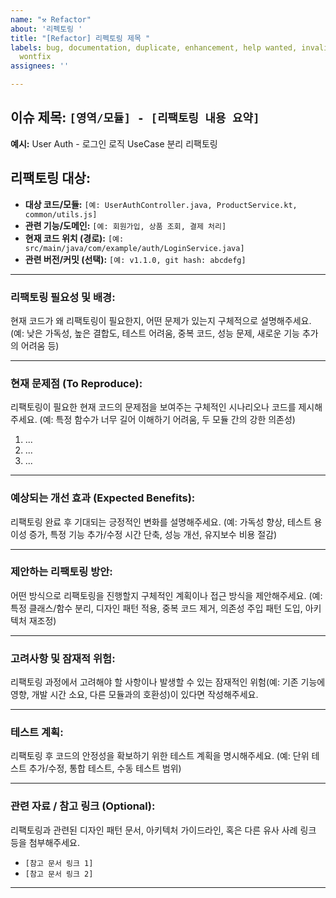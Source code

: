 ```yaml
---
name: "⚒️ Refactor"
about: '리펙토링 '
title: "[Refactor] 리펙토링 제목 "
labels: bug, documentation, duplicate, enhancement, help wanted, invalid, question,
  wontfix
assignees: ''

---
```


## **이슈 제목:** `[영역/모듈] - [리팩토링 내용 요약]`

**예시:** User Auth - 로그인 로직 UseCase 분리 리팩토링

## **리팩토링 대상:**

* **대상 코드/모듈:** `[예: UserAuthController.java, ProductService.kt, common/utils.js]`
* **관련 기능/도메인:** `[예: 회원가입, 상품 조회, 결제 처리]`
* **현재 코드 위치 (경로):** `[예: src/main/java/com/example/auth/LoginService.java]`
* **관련 버전/커밋 (선택):** `[예: v1.1.0, git hash: abcdefg]`

---

### **리팩토링 필요성 및 배경:**

현재 코드가 왜 리팩토링이 필요한지, 어떤 문제가 있는지 구체적으로 설명해주세요. (예: 낮은 가독성, 높은 결합도, 테스트 어려움, 중복 코드, 성능 문제, 새로운 기능 추가의 어려움 등)

---

### **현재 문제점 (To Reproduce):**

리팩토링이 필요한 현재 코드의 문제점을 보여주는 구체적인 시나리오나 코드를 제시해주세요. (예: 특정 함수가 너무 길어 이해하기 어려움, 두 모듈 간의 강한 의존성)
1.  ...
2.  ...
3.  ...

---

### **예상되는 개선 효과 (Expected Benefits):**

리팩토링 완료 후 기대되는 긍정적인 변화를 설명해주세요. (예: 가독성 향상, 테스트 용이성 증가, 특정 기능 추가/수정 시간 단축, 성능 개선, 유지보수 비용 절감)

---

### **제안하는 리팩토링 방안:**

어떤 방식으로 리팩토링을 진행할지 구체적인 계획이나 접근 방식을 제안해주세요. (예: 특정 클래스/함수 분리, 디자인 패턴 적용, 중복 코드 제거, 의존성 주입 패턴 도입, 아키텍처 재조정)

---

### **고려사항 및 잠재적 위험:**

리팩토링 과정에서 고려해야 할 사항이나 발생할 수 있는 잠재적인 위험(예: 기존 기능에 영향, 개발 시간 소요, 다른 모듈과의 호환성)이 있다면 작성해주세요.

---

### **테스트 계획:**

리팩토링 후 코드의 안정성을 확보하기 위한 테스트 계획을 명시해주세요. (예: 단위 테스트 추가/수정, 통합 테스트, 수동 테스트 범위)

---

### **관련 자료 / 참고 링크 (Optional):**

리팩토링과 관련된 디자인 패턴 문서, 아키텍처 가이드라인, 혹은 다른 유사 사례 링크 등을 첨부해주세요.
* `[참고 문서 링크 1]`
* `[참고 문서 링크 2]`

---
